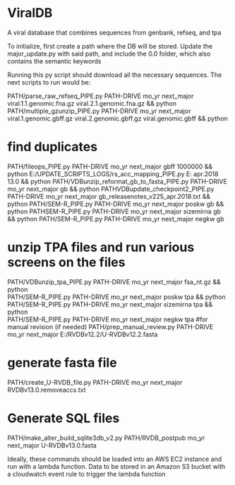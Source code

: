 # ViralDB
A viral database that combines sequences from genbank, refseq, and tpa

To initialize, first create a path where the DB will be stored. 
Update the major_update.py with said path, and include the 0.0 folder, which also contains the semantic keywords

Running this py script should download all the necessary sequences. The next scripts to run would be:

PATH/parse_raw_refseq_PIPE.py PATH-DRIVE mo_yr next_major viral.1.1.genomic.fna.gz viral.2.1.genomic.fna.gz && python 
PATH/multiple_gzunzip_PIPE.py PATH-DRIVE mo_yr next_major viral.1.genomic.gbff.gz viral.2.genomic.gbff.gz viral.genomic.gbff && python 
# find duplicates
PATH/fileops_PIPE.py PATH-DRIVE mo_yr next_major gbff 1000000 && python  E:/UPDATE_SCRIPTS_LOGS/rs_acc_mapping_PIPE.py E: apr.2018 13.0 && python 
PATH/VDBunzip_reformat_gb_to_fasta_PIPE.py PATH-DRIVE mo_yr next_major gb && python 
PATHVDBupdate_checkpoint2_PIPE.py  PATH-DRIVE mo_yr next_major gb_releasenotes_v225_apr.2018.txt && python 
PATH/SEM-R_PIPE.py PATH-DRIVE mo_yr next_major poskw gb && python 
PATHSEM-R_PIPE.py PATH-DRIVE mo_yr next_major sizemirna gb && python 
PATH/SEM-R_PIPE.py PATH-DRIVE mo_yr next_major negkw gb
# unzip TPA files and run various screens on the files
PATH/VDBunzip_tpa_PIPE.py PATH-DRIVE mo_yr next_major fsa_nt.gz && python  
PATH/SEM-R_PIPE.py PATH-DRIVE mo_yr next_major poskw tpa && python  
PATH/SEM-R_PIPE.py PATH-DRIVE mo_yr next_major sizemirna tpa && python  
PATH/SEM-R_PIPE.py PATH-DRIVE mo_yr next_major negkw tpa
#for manual revision (if needed)
PATH/prep_manual_review.py PATH-DRIVE mo_yr next_major E:/RVDBv12.2/U-RVDBv12.2.fasta 
# generate fasta file
PATH/create_U-RVDB_file.py PATH-DRIVE mo_yr next_major RVDBv13.0.removeaccs.txt   
# Generate SQL files
PATH/make_alter_build_sqlite3db_v2.py PATH/RVDB_postpub mo_yr next_major U-RVDBv13.0.fasta

Ideally, these commands should be loaded into an AWS EC2 instance and run with a lambda function. Data to be stored in an Amazon S3 bucket with a cloudwatch event rule to trigger the lambda function

